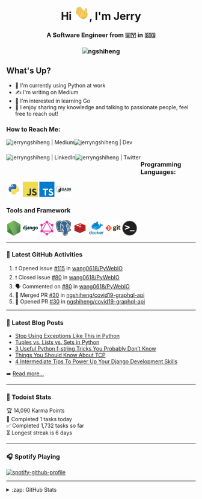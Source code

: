 <h1 align="center">Hi <img src="https://raw.githubusercontent.com/ABSphreak/ABSphreak/master/gifs/Hi.gif" width="40px" />, I'm Jerry</h1>
<h3 align="center">A Software Engineer from 🇲🇾 in 🇸🇬</h3>
<h3 align="center"> <img src="https://komarev.com/ghpvc/?username=ngshiheng" alt="ngshiheng" /> </p>

## What's Up?

-   🐍 I'm currently using Python at work
-   ✍️ I'm writing on Medium
-   🌱 I'm interested in learning Go
-   💬 I enjoy sharing my knowledge and talking to passionate people, feel free to reach out!

### How to Reach Me:

[<img align="left" alt="jerryngshiheng | Medium" height="40" src="https://cdn.jsdelivr.net/npm/simple-icons@v3/icons/medium.svg" />][medium]
[<img align="left" alt="jerryngshiheng | Dev" height="40" src="https://cdn.jsdelivr.net/npm/simple-icons@v3/icons/dev-dot-to.svg" />][dev]
[<img align="left" alt="jerryngshiheng | LinkedIn" height="40" src="https://cdn.jsdelivr.net/npm/simple-icons@v3/icons/linkedin.svg" />][linkedin]
[<img align="left" alt="jerryngshiheng | Twitter" height="40" src="https://cdn.jsdelivr.net/npm/simple-icons@v3/icons/twitter.svg" />][twitter]

<br />
<br />

### Programming Languages:

<code><img height="40" src="https://raw.githubusercontent.com/github/explore/80688e429a7d4ef2fca1e82350fe8e3517d3494d/topics/python/python.png"></code>
<code><img height="40" src="https://raw.githubusercontent.com/github/explore/80688e429a7d4ef2fca1e82350fe8e3517d3494d/topics/javascript/javascript.png"></code>
<code><img height="40" src="https://raw.githubusercontent.com/github/explore/80688e429a7d4ef2fca1e82350fe8e3517d3494d/topics/typescript/typescript.png"></code>
<code><img height="40" src="https://raw.githubusercontent.com/github/explore/80688e429a7d4ef2fca1e82350fe8e3517d3494d/topics/bash/bash.png"></code>

### Tools and Framework

<code><img height="40" src="https://raw.githubusercontent.com/github/explore/80688e429a7d4ef2fca1e82350fe8e3517d3494d/topics/nodejs/nodejs.png"></code>
<code><img height="40" src="https://raw.githubusercontent.com/github/explore/80688e429a7d4ef2fca1e82350fe8e3517d3494d/topics/django/django.png"></code>
<code><img height="40" src="https://raw.githubusercontent.com/github/explore/5c058a388828bb5fde0bcafd4bc867b5bb3f26f3/topics/graphql/graphql.png"></code>
<code><img height="40" src="https://raw.githubusercontent.com/github/explore/80688e429a7d4ef2fca1e82350fe8e3517d3494d/topics/postgresql/postgresql.png"></code>
<code><img height="40" src="https://raw.githubusercontent.com/github/explore/80688e429a7d4ef2fca1e82350fe8e3517d3494d/topics/redis/redis.png"></code>
<code><img height="40" src="https://raw.githubusercontent.com/github/explore/80688e429a7d4ef2fca1e82350fe8e3517d3494d/topics/docker/docker.png"></code>
<code><img height="40" src="https://raw.githubusercontent.com/github/explore/80688e429a7d4ef2fca1e82350fe8e3517d3494d/topics/git/git.png"></code>
<code><img height="40" src="https://raw.githubusercontent.com/github/explore/80688e429a7d4ef2fca1e82350fe8e3517d3494d/topics/terminal/terminal.png"></code>

---

### 🤖 Latest GitHub Activities

<!--START_SECTION:activity-->

1. ❗️ Opened issue [#115](https://github.com/wang0618/PyWebIO/issues/115) in [wang0618/PyWebIO](https://github.com/wang0618/PyWebIO)
2. ❗️ Closed issue [#80](https://github.com/wang0618/PyWebIO/issues/80) in [wang0618/PyWebIO](https://github.com/wang0618/PyWebIO)
3. 🗣 Commented on [#80](https://github.com/wang0618/PyWebIO/issues/80) in [wang0618/PyWebIO](https://github.com/wang0618/PyWebIO)
4. 🎉 Merged PR [#30](https://github.com/ngshiheng/covid19-graphql-api/pull/30) in [ngshiheng/covid19-graphql-api](https://github.com/ngshiheng/covid19-graphql-api)
5. 💪 Opened PR [#30](https://github.com/ngshiheng/covid19-graphql-api/pull/30) in [ngshiheng/covid19-graphql-api](https://github.com/ngshiheng/covid19-graphql-api)
 <!--END_SECTION:activity-->

---

### 📓 Latest Blog Posts

<!-- BLOG-POST-LIST:START -->
- [Stop Using Exceptions Like This in Python](https://betterprogramming.pub/stop-using-exceptions-like-this-in-python-2bd8ba7d8841?source=rss-8606bf5a73f5------2)
- [Tuples vs. Lists vs. Sets in Python](https://betterprogramming.pub/tuples-vs-lists-vs-sets-in-python-3dff8a7b1f02?source=rss-8606bf5a73f5------2)
- [3 Useful Python f-string Tricks You Probably Don’t Know](https://betterprogramming.pub/3-useful-python-f-string-tricks-you-probably-dont-know-f908f7ed6cf5?source=rss-8606bf5a73f5------2)
- [Things You Should Know About TCP](https://medium.com/geekculture/things-you-should-know-about-tcp-11df59465b0a?source=rss-8606bf5a73f5------2)
- [4 Intermediate Tips To Power Up Your  Django Development Skills](https://betterprogramming.pub/4-intermediate-tips-to-power-up-your-django-development-skills-7cf91579aaba?source=rss-8606bf5a73f5------2)
<!-- BLOG-POST-LIST:END -->

➡️ [Read more...](https://jerrynsh.medium.com/)

---

### 📝 Todoist Stats

<!-- TODO-IST:START -->
🏆  14,090 Karma Points           
🌸  Completed 1 tasks today           
✅  Completed 1,732 tasks so far           
⏳  Longest streak is 6 days
<!-- TODO-IST:END -->

---

### 🎧 Spotify Playing

[![spotify-github-profile](https://spotify-github-profile.vercel.app/api/view?uid=22zxcagskyqhkk4qkznhsxdxq&cover_image=true&theme=compact)](https://github.com/kittinan/spotify-github-profile)

---

<details>
  <summary>:zap: GitHub Stats</summary>
    <img align="left" alt="Jerry's GitHub Stats" src="https://github-readme-stats.vercel.app/api?username=ngshiheng&show_icons=true&hide_border=true&theme=tokyonight" />
</details>

[medium]: https://jerrynsh.medium.com/
[dev]: https://dev.to/jerrynsh
[twitter]: https://twitter.com/jerrynsh/
[linkedin]: https://www.linkedin.com/in/jerrynsh/
